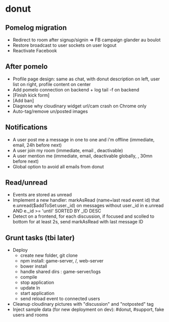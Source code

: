 donut
====

## Pomelog migration
* Redirect to room after signup/signin => FB campaign glander au boulot
* Restore broadcast to user sockets on user logout
* Reactivate Facebook

## After pomelo
* Profile page design: same as chat, with donut description on left, user list on right, profile content on center
* Add pomelo connection on backend + log tail -f on backend
* [Finish kick form]
* [Add ban]
* Diagnose why cloudinary widget url/cam crash on Chrome only
* Auto-tag/remove un/posted images

## Notifications
* A user post me a message in one to one and i'm offline (immediate, email, 24h before next)
* A user join my room (immediate, email , deactivable)
* A user mention me (immediate, email, deactivable globally, , 30mn before next)
* Global option to avoid all emails from donut

## Read/unread
* Events are stored as unread
* Implement a new handler: markAsRead (name+last read event id) that e.unread($addToSet:user._id) on messages without user._id in e.unread AND e._id >= 'until' SORTED BY _ID DESC
* Detect on a frontend, for each discussion, if focused and scolled to bottom for at least 2s, send markAsRead with last message ID

## Grunt tasks (tbi later)
- Deploy
  - create new folder, git clone
  - npm install: game-server, /, web-server
  - bower install
  - handle shared dirs : game-server/logs
  - compile
  - stop application
  - update ln
  - start application
  - send reload event to connected users
- Cleanup cloudinary pictures with "discussion" and "notposted" tag
- Inject sample data (for new deployment on dev): #donut, #support, fake users and rooms